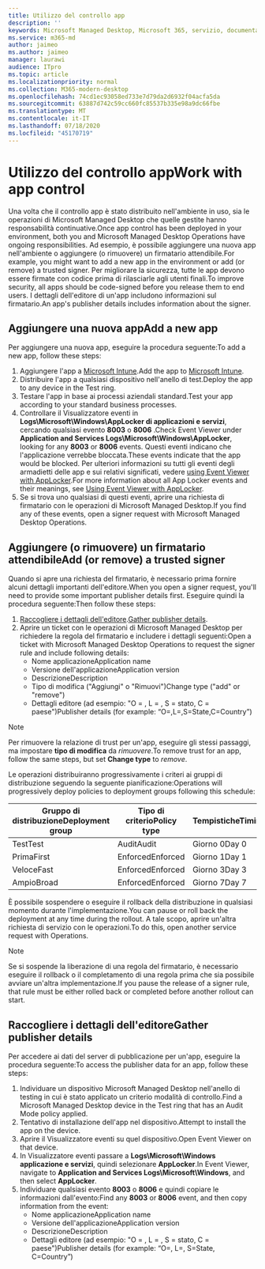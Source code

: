 ```yaml
---
title: Utilizzo del controllo app
description: ''
keywords: Microsoft Managed Desktop, Microsoft 365, servizio, documentazione
ms.service: m365-md
author: jaimeo
ms.author: jaimeo
manager: laurawi
audience: ITpro
ms.topic: article
ms.localizationpriority: normal
ms.collection: M365-modern-desktop
ms.openlocfilehash: 74cd1ec93058ed733e7d79da2d6932f04acfa5da
ms.sourcegitcommit: 63887d742c59cc660fc85537b335e98a9dc66fbe
ms.translationtype: MT
ms.contentlocale: it-IT
ms.lasthandoff: 07/18/2020
ms.locfileid: "45170719"
---
```

# <a name="work-with-app-control"></a><span data-ttu-id="94454-103">Utilizzo del controllo app</span><span class="sxs-lookup"><span data-stu-id="94454-103">Work with app control</span></span>

<span data-ttu-id="94454-104">Una volta che il controllo app è stato distribuito nell'ambiente in uso, sia le operazioni di Microsoft Managed Desktop che quelle gestite hanno responsabilità continuative.</span><span class="sxs-lookup"><span data-stu-id="94454-104">Once app control has been deployed in your environment, both you and Microsoft Managed Desktop Operations have ongoing responsibilities.</span></span> <span data-ttu-id="94454-105">Ad esempio, è possibile aggiungere una nuova app nell'ambiente o aggiungere (o rimuovere) un firmatario attendibile.</span><span class="sxs-lookup"><span data-stu-id="94454-105">For example, you might want to add a new app in the environment or add (or remove) a trusted signer.</span></span> <span data-ttu-id="94454-106">Per migliorare la sicurezza, tutte le app devono essere firmate con codice prima di rilasciarle agli utenti finali.</span><span class="sxs-lookup"><span data-stu-id="94454-106">To improve security, all apps should be code-signed before you release them to end users.</span></span> <span data-ttu-id="94454-107">I dettagli dell'editore di un'app includono informazioni sul firmatario.</span><span class="sxs-lookup"><span data-stu-id="94454-107">An app's publisher details includes information about the signer.</span></span>


## <a name="add-a-new-app"></a><span data-ttu-id="94454-108">Aggiungere una nuova app</span><span class="sxs-lookup"><span data-stu-id="94454-108">Add a new app</span></span>

<span data-ttu-id="94454-109">Per aggiungere una nuova app, eseguire la procedura seguente:</span><span class="sxs-lookup"><span data-stu-id="94454-109">To add a new app, follow these steps:</span></span>

1. <span data-ttu-id="94454-110">Aggiungere l'app a [Microsoft Intune](https://docs.microsoft.com/mem/intune/apps/apps-win32-app-management).</span><span class="sxs-lookup"><span data-stu-id="94454-110">Add the app to [Microsoft Intune](https://docs.microsoft.com/mem/intune/apps/apps-win32-app-management).</span></span>
2. <span data-ttu-id="94454-111">Distribuire l'app a qualsiasi dispositivo nell'anello di test.</span><span class="sxs-lookup"><span data-stu-id="94454-111">Deploy the app to any device in the Test ring.</span></span> 
3. <span data-ttu-id="94454-112">Testare l'app in base ai processi aziendali standard.</span><span class="sxs-lookup"><span data-stu-id="94454-112">Test your app according to your standard business processes.</span></span> 
4. <span data-ttu-id="94454-113">Controllare il Visualizzatore eventi in **Logs\Microsoft\Windows\AppLocker di applicazioni e servizi**, cercando qualsiasi evento **8003** o **8006** .</span><span class="sxs-lookup"><span data-stu-id="94454-113">Check Event Viewer under **Application and Services Logs\Microsoft\Windows\AppLocker**, looking for any **8003** or **8006** events.</span></span> <span data-ttu-id="94454-114">Questi eventi indicano che l'applicazione verrebbe bloccata.</span><span class="sxs-lookup"><span data-stu-id="94454-114">These events indicate that the app would be blocked.</span></span> <span data-ttu-id="94454-115">Per ulteriori informazioni su tutti gli eventi degli armadietti delle app e sui relativi significati, vedere [using Event Viewer with AppLocker](https://docs.microsoft.com/windows/security/threat-protection/windows-defender-application-control/applocker/using-event-viewer-with-applocker).</span><span class="sxs-lookup"><span data-stu-id="94454-115">For more information about all App Locker events and their meanings, see [Using Event Viewer with AppLocker](https://docs.microsoft.com/windows/security/threat-protection/windows-defender-application-control/applocker/using-event-viewer-with-applocker).</span></span>
5. <span data-ttu-id="94454-116">Se si trova uno qualsiasi di questi eventi, aprire una richiesta di firmatario con le operazioni di Microsoft Managed Desktop.</span><span class="sxs-lookup"><span data-stu-id="94454-116">If you find any of these events, open a signer request with Microsoft Managed Desktop Operations.</span></span>

## <a name="add-or-remove-a-trusted-signer"></a><span data-ttu-id="94454-117">Aggiungere (o rimuovere) un firmatario attendibile</span><span class="sxs-lookup"><span data-stu-id="94454-117">Add (or remove) a trusted signer</span></span>

<span data-ttu-id="94454-118">Quando si apre una richiesta del firmatario, è necessario prima fornire alcuni dettagli importanti dell'editore.</span><span class="sxs-lookup"><span data-stu-id="94454-118">When you open a signer request, you'll need to provide some important publisher details first.</span></span> <span data-ttu-id="94454-119">Eseguire quindi la procedura seguente:</span><span class="sxs-lookup"><span data-stu-id="94454-119">Then follow these steps:</span></span>

1. <span data-ttu-id="94454-120">[Raccogliere i dettagli dell'editore](#gather-publisher-details).</span><span class="sxs-lookup"><span data-stu-id="94454-120">[Gather publisher details](#gather-publisher-details).</span></span>
2. <span data-ttu-id="94454-121">Aprire un ticket con le operazioni di Microsoft Managed Desktop per richiedere la regola del firmatario e includere i dettagli seguenti:</span><span class="sxs-lookup"><span data-stu-id="94454-121">Open a ticket with Microsoft Managed Desktop Operations to request the signer rule and include following details:</span></span>  
    - <span data-ttu-id="94454-122">Nome applicazione</span><span class="sxs-lookup"><span data-stu-id="94454-122">Application name</span></span> 
    - <span data-ttu-id="94454-123">Versione dell'applicazione</span><span class="sxs-lookup"><span data-stu-id="94454-123">Application version</span></span> 
    - <span data-ttu-id="94454-124">Descrizione</span><span class="sxs-lookup"><span data-stu-id="94454-124">Description</span></span> 
    - <span data-ttu-id="94454-125">Tipo di modifica ("Aggiungi" o "Rimuovi")</span><span class="sxs-lookup"><span data-stu-id="94454-125">Change type ("add" or "remove")</span></span>  
    - <span data-ttu-id="94454-126">Dettagli editore (ad esempio: "O = <publisher name> , L = <location> , S = stato, C = paese")</span><span class="sxs-lookup"><span data-stu-id="94454-126">Publisher details (for example: “O=<publisher name>,L=<location>,S=State,C=Country”)</span></span> 

> [!NOTE]
> <span data-ttu-id="94454-127">Per rimuovere la relazione di trust per un'app, eseguire gli stessi passaggi, ma impostare **tipo di modifica** da *rimuovere*.</span><span class="sxs-lookup"><span data-stu-id="94454-127">To remove trust for an app, follow the same steps, but set **Change type** to *remove*.</span></span>

<span data-ttu-id="94454-128">Le operazioni distribuiranno progressivamente i criteri ai gruppi di distribuzione seguendo la seguente pianificazione:</span><span class="sxs-lookup"><span data-stu-id="94454-128">Operations will progressively deploy policies to deployment groups following this schedule:</span></span>


|<span data-ttu-id="94454-129">Gruppo di distribuzione</span><span class="sxs-lookup"><span data-stu-id="94454-129">Deployment group</span></span>  |<span data-ttu-id="94454-130">Tipo di criterio</span><span class="sxs-lookup"><span data-stu-id="94454-130">Policy type</span></span>  |<span data-ttu-id="94454-131">Tempistiche</span><span class="sxs-lookup"><span data-stu-id="94454-131">Timing</span></span>  |
|---------|---------|---------|
|<span data-ttu-id="94454-132">Test</span><span class="sxs-lookup"><span data-stu-id="94454-132">Test</span></span>     |  <span data-ttu-id="94454-133">Audit</span><span class="sxs-lookup"><span data-stu-id="94454-133">Audit</span></span>       |  <span data-ttu-id="94454-134">Giorno 0</span><span class="sxs-lookup"><span data-stu-id="94454-134">Day 0</span></span>       |
|<span data-ttu-id="94454-135">Prima</span><span class="sxs-lookup"><span data-stu-id="94454-135">First</span></span>     | <span data-ttu-id="94454-136">Enforced</span><span class="sxs-lookup"><span data-stu-id="94454-136">Enforced</span></span>        | <span data-ttu-id="94454-137">Giorno 1</span><span class="sxs-lookup"><span data-stu-id="94454-137">Day 1</span></span>        |
|<span data-ttu-id="94454-138">Veloce</span><span class="sxs-lookup"><span data-stu-id="94454-138">Fast</span></span>     | <span data-ttu-id="94454-139">Enforced</span><span class="sxs-lookup"><span data-stu-id="94454-139">Enforced</span></span>        |  <span data-ttu-id="94454-140">Giorno 3</span><span class="sxs-lookup"><span data-stu-id="94454-140">Day 3</span></span>       |
|<span data-ttu-id="94454-141">Ampio</span><span class="sxs-lookup"><span data-stu-id="94454-141">Broad</span></span>     | <span data-ttu-id="94454-142">Enforced</span><span class="sxs-lookup"><span data-stu-id="94454-142">Enforced</span></span>        |  <span data-ttu-id="94454-143">Giorno 7</span><span class="sxs-lookup"><span data-stu-id="94454-143">Day 7</span></span>       |


<span data-ttu-id="94454-144">È possibile sospendere o eseguire il rollback della distribuzione in qualsiasi momento durante l'implementazione.</span><span class="sxs-lookup"><span data-stu-id="94454-144">You can pause or roll back the deployment at any time during the rollout.</span></span> <span data-ttu-id="94454-145">A tale scopo, aprire un'altra richiesta di servizio con le operazioni.</span><span class="sxs-lookup"><span data-stu-id="94454-145">To do this, open another service request with Operations.</span></span>

> [!NOTE]
> <span data-ttu-id="94454-146">Se si sospende la liberazione di una regola del firmatario, è necessario eseguire il rollback o il completamento di una regola prima che sia possibile avviare un'altra implementazione.</span><span class="sxs-lookup"><span data-stu-id="94454-146">If you pause the release of a signer rule, that rule must be either rolled back or completed before another rollout can start.</span></span>

## <a name="gather-publisher-details"></a><span data-ttu-id="94454-147">Raccogliere i dettagli dell'editore</span><span class="sxs-lookup"><span data-stu-id="94454-147">Gather publisher details</span></span>

<span data-ttu-id="94454-148">Per accedere ai dati del server di pubblicazione per un'app, eseguire la procedura seguente:</span><span class="sxs-lookup"><span data-stu-id="94454-148">To access the publisher data for an app, follow these steps:</span></span>

1. <span data-ttu-id="94454-149">Individuare un dispositivo Microsoft Managed Desktop nell'anello di testing in cui è stato applicato un criterio modalità di controllo.</span><span class="sxs-lookup"><span data-stu-id="94454-149">Find a Microsoft Managed Desktop device in the Test ring that has an Audit Mode policy applied.</span></span> 
2. <span data-ttu-id="94454-150">Tentativo di installazione dell'app nel dispositivo.</span><span class="sxs-lookup"><span data-stu-id="94454-150">Attempt to install the app on the device.</span></span>
3. <span data-ttu-id="94454-151">Aprire il Visualizzatore eventi su quel dispositivo.</span><span class="sxs-lookup"><span data-stu-id="94454-151">Open Event Viewer on that device.</span></span> 
4. <span data-ttu-id="94454-152">In Visualizzatore eventi passare a **Logs\Microsoft\Windows applicazione e servizi**, quindi selezionare **AppLocker**.</span><span class="sxs-lookup"><span data-stu-id="94454-152">In Event Viewer, navigate to **Application and Services Logs\Microsoft\Windows**, and then select **AppLocker**.</span></span> 
5. <span data-ttu-id="94454-153">Individuare qualsiasi evento **8003** o **8006** e quindi copiare le informazioni dall'evento:</span><span class="sxs-lookup"><span data-stu-id="94454-153">Find any **8003** or **8006** event, and then copy information from the event:</span></span> 
    - <span data-ttu-id="94454-154">Nome applicazione</span><span class="sxs-lookup"><span data-stu-id="94454-154">Application name</span></span> 
    - <span data-ttu-id="94454-155">Versione dell'applicazione</span><span class="sxs-lookup"><span data-stu-id="94454-155">Application version</span></span> 
    - <span data-ttu-id="94454-156">Descrizione</span><span class="sxs-lookup"><span data-stu-id="94454-156">Description</span></span> 
    - <span data-ttu-id="94454-157">Dettagli editore (ad esempio: "O = <publisher name> , L = <location> , S = stato, C = paese")</span><span class="sxs-lookup"><span data-stu-id="94454-157">Publisher details (for example: “O=<publisher name>, L=<location>, S=State, C=Country”)</span></span> 